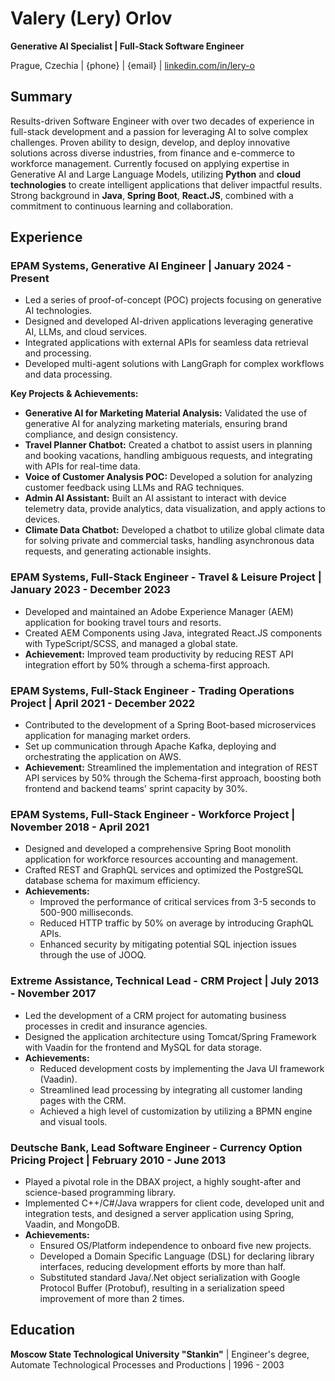 # **Valery (Lery) Orlov**

**Generative AI Specialist | Full-Stack Software Engineer**

Prague, Czechia | {phone} | {email} | [linkedin.com/in/lery-o](www.linkedin.com/in/lery-o)


## Summary

Results-driven Software Engineer with over two decades of experience in full-stack development and a passion for leveraging AI to solve complex challenges. Proven ability to design, develop, and deploy innovative solutions across diverse industries, from finance and e-commerce to workforce management. Currently focused on applying expertise in Generative AI and Large Language Models, utilizing **Python** and **cloud technologies** to create intelligent applications that deliver impactful results. Strong background in **Java**, **Spring Boot**, **React.JS**, combined with a commitment to continuous learning and collaboration.

## **Experience**

### **EPAM Systems, Generative AI Engineer** | January 2024 - Present

* Led a series of proof-of-concept (POC) projects focusing on generative AI technologies.
* Designed and developed AI-driven applications leveraging generative AI, LLMs, and cloud services.
* Integrated applications with external APIs for seamless data retrieval and processing.
* Developed multi-agent solutions with LangGraph for complex workflows and data processing.

**Key Projects & Achievements:**

* **Generative AI for Marketing Material Analysis:** Validated the use of generative AI for analyzing marketing materials, ensuring brand compliance, and design consistency.
* **Travel Planner Chatbot:** Created a chatbot to assist users in planning and booking vacations, handling ambiguous requests, and integrating with APIs for real-time data.
* **Voice of Customer Analysis POC:** Developed a solution for analyzing customer feedback using LLMs and RAG techniques.
* **Admin AI Assistant:** Built an AI assistant to interact with device telemetry data, provide analytics, data visualization, and apply actions to devices.
* **Climate Data Chatbot:** Developed a chatbot to utilize global climate data for solving private and commercial tasks, handling asynchronous data requests, and generating actionable insights.

### **EPAM Systems, Full-Stack Engineer - Travel & Leisure Project** | January 2023 - December 2023

* Developed and maintained an Adobe Experience Manager (AEM) application for booking travel tours and resorts.
* Created AEM Components using Java, integrated React.JS components with TypeScript/SCSS, and managed a global state.
* **Achievement:** Improved team productivity by reducing REST API integration effort by 50% through a schema-first approach.

### **EPAM Systems, Full-Stack Engineer - Trading Operations Project** | April 2021 - December 2022

* Contributed to the development of a Spring Boot-based microservices application for managing market orders.
* Set up communication through Apache Kafka, deploying and orchestrating the application on AWS.
* **Achievement:** Streamlined the implementation and integration of REST API services by 50% through the Schema-first approach, boosting both frontend and backend teams' sprint capacity by 30%.

### **EPAM Systems, Full-Stack Engineer - Workforce Project** | November 2018 - April 2021

* Designed and developed a comprehensive Spring Boot monolith application for workforce resources accounting and management.
* Crafted REST and GraphQL services and optimized the PostgreSQL database schema for maximum efficiency.
* **Achievements:**
    * Improved the performance of critical services from 3-5 seconds to 500-900 milliseconds.
    * Reduced HTTP traffic by 50% on average by introducing GraphQL APIs.
    * Enhanced security by mitigating potential SQL injection issues through the use of JOOQ.

### **Extreme Assistance, Technical Lead - CRM Project** | July 2013 - November 2017

* Led the development of a CRM project for automating business processes in credit and insurance agencies.
* Designed the application architecture using Tomcat/Spring Framework with Vaadin for the frontend and MySQL for data storage.
* **Achievements:**
    * Reduced development costs by implementing the Java UI framework (Vaadin).
    * Streamlined lead processing by integrating all customer landing pages with the CRM.
    * Achieved a high level of customization by utilizing a BPMN engine and visual tools.

### **Deutsche Bank, Lead Software Engineer - Currency Option Pricing Project** | February 2010 - June 2013

* Played a pivotal role in the DBAX project, a highly sought-after and science-based programming library.
* Implemented C++/C#/Java wrappers for client code, developed unit and integration tests, and designed a server application using Spring, Vaadin, and MongoDB.
* **Achievements:**
    * Ensured OS/Platform independence to onboard five new projects.
    * Developed a Domain Specific Language (DSL) for declaring library interfaces, reducing development efforts by more than half.
    * Substituted standard Java/.Net object serialization with Google Protocol Buffer (Protobuf), resulting in a serialization speed improvement of more than 2 times.


## **Education**

**Moscow State Technological University "Stankin"** | Engineer's degree, Automate Technological Processes and Productions | 1996 - 2003
